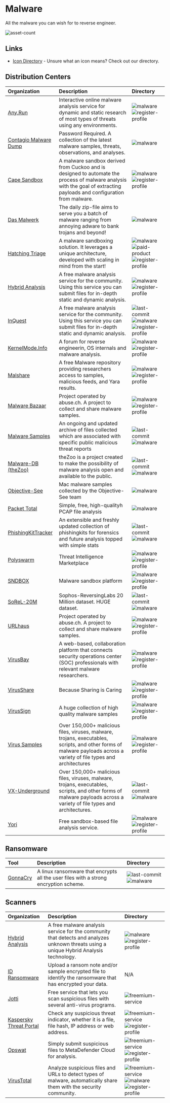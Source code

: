 # Malware

All the malware you can wish for to reverse engineer.

![asset-count](https://img.shields.io/badge/Tools%20%26%20Resources%20Available-32-3c85d4?style=for-the-badge)

## Links <!-- {docsify-ignore} -->

- [Icon Directory](../ICONS.md) - Unsure what an icon means? Check out our directory.

## Distribution Centers

| Organization | Description | Directory |
| :--- | :--- | :--- |
| [Any.Run](https://app.any.run/submissions/) | Interactive online malware analysis service for dynamic and static research of most types of threats using any environments. | ![malware](https://raw.githubusercontent.com/0xPGP/SecTools/main/docs/icons/malware.png) ![register-profile](https://raw.githubusercontent.com/0xPGP/SecTools/main/docs/icons/register-profile.png) |
| [Contagio Malware Dump](https://contagiodump.blogspot.com/) | Password Required. A collection of the latest malware samples, threats, observations, and analyses. | ![malware](https://raw.githubusercontent.com/0xPGP/SecTools/main/docs/icons/malware.png) |
| [Cape Sandbox](https://capesandbox.com/) | A malware sandbox derived from Cuckoo and is designed to automate the process of malware analysis with the goal of extracting payloads and configuration from malware. | ![malware](https://raw.githubusercontent.com/0xPGP/SecTools/main/docs/icons/malware.png) ![register-profile](https://raw.githubusercontent.com/0xPGP/SecTools/main/docs/icons/register-profile.png) |
| [Das Malwerk](https://www.dasmalwerk.eu/) | The daily zip-file aims to serve you a batch of malware ranging from annoying adware to bank trojans and beyond! | ![malware](https://raw.githubusercontent.com/0xPGP/SecTools/main/docs/icons/malware.png) |
| [Hatching Triage](https://tria.ge/) | A malware sandboxing solution. It leverages a unique architecture, developed with scaling in mind from the start! | ![malware](https://raw.githubusercontent.com/0xPGP/SecTools/main/docs/icons/malware.png) ![paid-product](https://raw.githubusercontent.com/0xPGP/SecTools/main/docs/icons/paid-product.png) ![register-profile](https://raw.githubusercontent.com/0xPGP/SecTools/main/docs/icons/register-profile.png) |
| [Hybrid Analysis](https://www.hybrid-analysis.com/) | A free malware analysis service for the community. Using this service you can submit files for in-depth static and dynamic analysis. | ![malware](https://raw.githubusercontent.com/0xPGP/SecTools/main/docs/icons/malware.png) ![register-profile](https://raw.githubusercontent.com/0xPGP/SecTools/main/docs/icons/register-profile.png) |
| [InQuest](https://github.com/InQuest/malware-samples) | A free malware analysis service for the community. Using this service you can submit files for in-depth static and dynamic analysis. | ![last-commit](https://img.shields.io/github/last-commit/InQuest/malware-samples?color=3c85d4&style=flat-square) ![malware](https://raw.githubusercontent.com/0xPGP/SecTools/main/docs/icons/malware.png) ![register-profile](https://raw.githubusercontent.com/0xPGP/SecTools/main/docs/icons/register-profile.png) |
| [KernelMode.Info](https://www.kernelmode.info/forum/) | A forum for reverse engineerin, OS internals and malware analysis. | ![malware](https://raw.githubusercontent.com/0xPGP/SecTools/main/docs/icons/malware.png) ![register-profile](https://raw.githubusercontent.com/0xPGP/SecTools/main/docs/icons/register-profile.png) |
| [Malshare](https://www.malshare.com/) | A free Malware repository providing researchers access to samples, malicious feeds, and Yara results. | ![malware](https://raw.githubusercontent.com/0xPGP/SecTools/main/docs/icons/malware.png) ![register-profile](https://raw.githubusercontent.com/0xPGP/SecTools/main/docs/icons/register-profile.png) |
| [Malware Bazaar](https://bazaar.abuse.ch/browse/) | Project operated by abuse.ch. A project to collect and share malware samples. | ![malware](https://raw.githubusercontent.com/0xPGP/SecTools/main/docs/icons/malware.png) ![register-profile](https://raw.githubusercontent.com/0xPGP/SecTools/main/docs/icons/register-profile.png) |
| [Malware Samples](https://github.com/MalwareSamples/Malware-Feed/) | An ongoing and updated archive of files collected which are associated with specific public malicious threat reports | ![last-commit](https://img.shields.io/github/last-commit/MalwareSamples/Malware-Feed?color=3c85d4&style=flat-square) ![malware](https://raw.githubusercontent.com/0xPGP/SecTools/main/docs/icons/malware.png) |
| [Malware-DB \(theZoo\)](https://github.com/ytisf/theZoo) | theZoo is a project created to make the possibility of malware analysis open and available to the public. | ![last-commit](https://img.shields.io/github/last-commit/ytisf/theZoo?color=3c85d4&style=flat-square) ![malware](https://raw.githubusercontent.com/0xPGP/SecTools/main/docs/icons/malware.png) |
| [Objective-See](https://objective-see.com/malware.html) | Mac malware samples collected by the Objective-See team | ![malware](https://raw.githubusercontent.com/0xPGP/SecTools/main/docs/icons/malware.png) |
| [Packet Total](https://packettotal.com/malware-archive.html) | Simple, free, high-qualityh PCAP file analysis | ![malware](https://raw.githubusercontent.com/0xPGP/SecTools/main/docs/icons/malware.png) |
| [PhishingKitTracker](https://github.com/marcoramilli/PhishingKitTracker) | An extensible and freshly updated collection of phishingkits for forensics and future analysis topped with simple stats | ![last-commit](https://img.shields.io/github/last-commit/marcoramilli/PhishingKitTracker?color=3c85d4&style=flat-square) ![malware](https://raw.githubusercontent.com/0xPGP/SecTools/main/docs/icons/malware.png) |
| [Polyswarm](https://polyswarm.network/) | Threat Intelligence Marketplace | ![malware](https://raw.githubusercontent.com/0xPGP/SecTools/main/docs/icons/malware.png) ![register-profile](https://raw.githubusercontent.com/0xPGP/SecTools/main/docs/icons/register-profile.png) |
| [SNDBOX](https://app.sndbox.com/) | Malware sandbox platform | ![malware](https://raw.githubusercontent.com/0xPGP/SecTools/main/docs/icons/malware.png) ![register-profile](https://raw.githubusercontent.com/0xPGP/SecTools/main/docs/icons/register-profile.png) |
| [SoReL-20M](https://github.com/sophos-ai/SOREL-20M) | Sophos-ReversingLabs 20 Million dataset. HUGE dataset. | ![last-commit](https://img.shields.io/github/last-commit/sophos-ai/SOREL-20M?color=3c85d4&style=flat-square) ![malware](https://raw.githubusercontent.com/0xPGP/SecTools/main/docs/icons/malware.png) |
| [URLhaus](https://urlhaus.abuse.ch/browse/) | Project operated by abuse.ch. A project to collect and share malware samples. | ![malware](https://raw.githubusercontent.com/0xPGP/SecTools/main/docs/icons/malware.png) ![register-profile](https://raw.githubusercontent.com/0xPGP/SecTools/main/docs/icons/register-profile.png) |
| [VirusBay](https://beta.virusbay.io) | A web-based, collaboration platform that connects security operations center \(SOC\) professionals with relevant malware researchers. | ![malware](https://raw.githubusercontent.com/0xPGP/SecTools/main/docs/icons/malware.png) ![register-profile](https://raw.githubusercontent.com/0xPGP/SecTools/main/docs/icons/register-profile.png) |
| [VirusShare](https://virusshare.com/) | Because Sharing is Caring | ![malware](https://raw.githubusercontent.com/0xPGP/SecTools/main/docs/icons/malware.png) ![register-profile](https://raw.githubusercontent.com/0xPGP/SecTools/main/docs/icons/register-profile.png) |
| [VirusSign](https://virussign.com/) | A huge collection of high quality malware samples | ![malware](https://raw.githubusercontent.com/0xPGP/SecTools/main/docs/icons/malware.png) ![register-profile](https://raw.githubusercontent.com/0xPGP/SecTools/main/docs/icons/register-profile.png) |
| [Virus Samples](https://www.virussamples.com/) | Over 150,000+ malicious files, viruses, malware, trojans, executables, scripts, and other forms of malware payloads across a variety of file types and architectures | ![malware](https://raw.githubusercontent.com/0xPGP/SecTools/main/docs/icons/malware.png) ![register-profile](https://raw.githubusercontent.com/0xPGP/SecTools/main/docs/icons/register-profile.png) |
| [VX-Underground](hhttps://github.com/vxunderground/MalwareSourceCode) | Over 150,000+ malicious files, viruses, malware, trojans, executables, scripts, and other forms of malware payloads across a variety of file types and architectures. | ![last-commit](https://img.shields.io/github/last-commit/vxunderground/MalwareSourceCode?color=3c85d4&style=flat-square) ![malware](https://raw.githubusercontent.com/0xPGP/SecTools/main/docs/icons/malware.png) |
| [Yori](https://yomi.yoroi.company/upload) | Free sandbox-based file analysis service. | ![malware](https://raw.githubusercontent.com/0xPGP/SecTools/main/docs/icons/malware.png) ![register-profile](https://raw.githubusercontent.com/0xPGP/SecTools/main/docs/icons/register-profile.png) |

## Ransomware

| Tool | Description | Directory |
| :--- | :--- | :--- |
| [GonnaCry](https://github.com/tarcisio-marinho/GonnaCry) | A linux ransomware that encrypts all the user files with a strong encryption scheme. | ![last-commit](https://img.shields.io/github/last-commit/tarcisio-marinho/GonnaCry?color=3c85d4&style=flat-square) ![malware](https://raw.githubusercontent.com/0xPGP/SecTools/main/docs/icons/malware.png) |

## Scanners

| Organization | Description | Directory |
| :--- | :--- | :--- |
| [Hybrid Analysis](https://www.hybrid-analysis.com/) | A free malware analysis service for the community that detects and analyzes unknown threats using a unique Hybrid Analysis technology. | ![malware](https://raw.githubusercontent.com/0xPGP/SecTools/main/docs/icons/malware.png) ![register-profile](https://raw.githubusercontent.com/0xPGP/SecTools/main/docs/icons/register-profile.png) |
| [ID Ransomware](https://id-ransomware.malwarehunterteam.com/index.php) | Upload a ransom note and/or sample encrypted file to identify the ransomware that has encrypted your data. | N/A |
| [Jotti](https://virusscan.jotti.org/) | Free service that lets you scan suspicious files with several anti-virus programs. | ![freemium-service](https://raw.githubusercontent.com/0xPGP/SecTools/main/docs/icons/freemium-service.png) |
| [Kaspersky Threat Portal](https://opentip.kaspersky.com/) | Сheck any suspicious threat indicator, whether it is a file, file hash, IP address or web address. | ![freemium-service](https://raw.githubusercontent.com/0xPGP/SecTools/main/docs/icons/freemium-service.png) ![register-profile](https://raw.githubusercontent.com/0xPGP/SecTools/main/docs/icons/register-profile.png) |
| [Opswat](https://metadefender.opswat.com/) | Simply submit suspicious files to MetaDefender Cloud for analysis. | ![freemium-service](https://raw.githubusercontent.com/0xPGP/SecTools/main/docs/icons/freemium-service.png) ![register-profile](https://raw.githubusercontent.com/0xPGP/SecTools/main/docs/icons/register-profile.png) |
| [VirusTotal](https://www.virustotal.com/gui/) | Analyze suspicious files and URLs to detect types of malware, automatically share them with the security community. | ![freemium-service](https://raw.githubusercontent.com/0xPGP/SecTools/main/docs/icons/freemium-service.png) ![malware](https://raw.githubusercontent.com/0xPGP/SecTools/main/docs/icons/malware.png) ![register-profile](https://raw.githubusercontent.com/0xPGP/SecTools/main/docs/icons/register-profile.png) |

